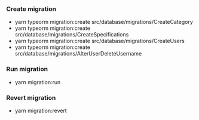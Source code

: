 ### Create migration

- yarn typeorm migration:create src/database/migrations/CreateCategory 
- yarn typeorm migration:create src/database/migrations/CreateSpecifications
- yarn typeorm migration:create src/database/migrations/CreateUsers
- yarn typeorm migration:create src/database/migrations/AlterUserDeleteUsername

### Run migration

- yarn migration:run

### Revert migration

- yarn migration:revert